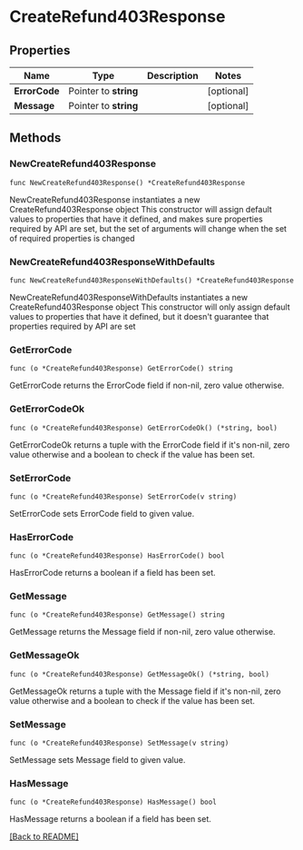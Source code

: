 # CreateRefund403Response

## Properties

Name | Type | Description | Notes
------------ | ------------- | ------------- | -------------
**ErrorCode** | Pointer to **string** |  | [optional] 
**Message** | Pointer to **string** |  | [optional] 

## Methods

### NewCreateRefund403Response

`func NewCreateRefund403Response() *CreateRefund403Response`

NewCreateRefund403Response instantiates a new CreateRefund403Response object
This constructor will assign default values to properties that have it defined,
and makes sure properties required by API are set, but the set of arguments
will change when the set of required properties is changed

### NewCreateRefund403ResponseWithDefaults

`func NewCreateRefund403ResponseWithDefaults() *CreateRefund403Response`

NewCreateRefund403ResponseWithDefaults instantiates a new CreateRefund403Response object
This constructor will only assign default values to properties that have it defined,
but it doesn't guarantee that properties required by API are set

### GetErrorCode

`func (o *CreateRefund403Response) GetErrorCode() string`

GetErrorCode returns the ErrorCode field if non-nil, zero value otherwise.

### GetErrorCodeOk

`func (o *CreateRefund403Response) GetErrorCodeOk() (*string, bool)`

GetErrorCodeOk returns a tuple with the ErrorCode field if it's non-nil, zero value otherwise
and a boolean to check if the value has been set.

### SetErrorCode

`func (o *CreateRefund403Response) SetErrorCode(v string)`

SetErrorCode sets ErrorCode field to given value.

### HasErrorCode

`func (o *CreateRefund403Response) HasErrorCode() bool`

HasErrorCode returns a boolean if a field has been set.

### GetMessage

`func (o *CreateRefund403Response) GetMessage() string`

GetMessage returns the Message field if non-nil, zero value otherwise.

### GetMessageOk

`func (o *CreateRefund403Response) GetMessageOk() (*string, bool)`

GetMessageOk returns a tuple with the Message field if it's non-nil, zero value otherwise
and a boolean to check if the value has been set.

### SetMessage

`func (o *CreateRefund403Response) SetMessage(v string)`

SetMessage sets Message field to given value.

### HasMessage

`func (o *CreateRefund403Response) HasMessage() bool`

HasMessage returns a boolean if a field has been set.


[[Back to README]](../../README.md)



